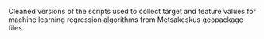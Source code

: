 Cleaned versions of the scripts used to collect target and feature values
for machine learning regression algorithms from Metsakeskus geopackage files.